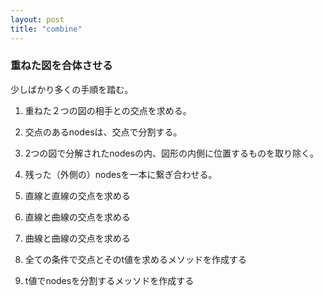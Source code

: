 ```yaml
---
layout: post
title: "combine"
---
```


### 重ねた図を合体させる

少しばかり多くの手順を踏む。

1) 重ねた２つの図の相手との交点を求める。
2) 交点のあるnodesは、交点で分割する。
3) 2つの図で分解されたnodesの内、図形の内側に位置するものを取り除く。
4) 残った（外側の）nodesを一本に繋ぎ合わせる。

1) 直線と直線の交点を求める
2) 直線と曲線の交点を求める
3) 曲線と曲線の交点を求める
4) 全ての条件で交点とそのt値を求めるメソッドを作成する
5) t値でnodesを分割するメッソドを作成する

